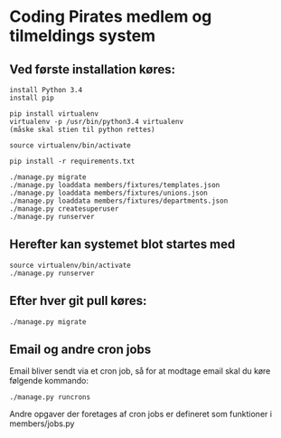 # Coding Pirates medlem og tilmeldings system

## Ved første installation køres:
```
install Python 3.4
install pip

pip install virtualenv
virtualenv -p /usr/bin/python3.4 virtualenv
(måske skal stien til python rettes)

source virtualenv/bin/activate

pip install -r requirements.txt

./manage.py migrate
./manage.py loaddata members/fixtures/templates.json
./manage.py loaddata members/fixtures/unions.json
./manage.py loaddata members/fixtures/departments.json
./manage.py createsuperuser
./manage.py runserver
```

## Herefter kan systemet blot startes med
```
source virtualenv/bin/activate
./manage.py runserver
```

## Efter hver git pull køres:

```
./manage.py migrate
```

## Email og andre cron jobs

Email bliver sendt via et cron job, så for at modtage email skal du køre følgende kommando:

```
./manage.py runcrons
```

Andre opgaver der foretages af cron jobs er defineret som funktioner i members/jobs.py
